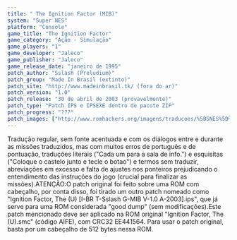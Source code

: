 ```yaml
---
title: " The Ignition Factor (MIB)"
system: "Super NES"
platform: "Console"
game_title: "The Ignition Factor"
game_category: "Ação - Simulação"
game_players: "1"
game_developer: "Jaleco"
game_publisher: "Jaleco"
game_release_date: "janeiro de 1995"
patch_author: "Sslash (Preludium)"
patch_group: "Made In Brasil (extinto)"
patch_site: "http://www.madeinbrasil.tk/ (fora do ar)"
patch_version: "1.0"
patch_release: "30 de abril de 2003 (provavelmente)"
patch_type: "Patch IPS e IPSEXE dentro de pacote ZIP"
patch_progress: "???"
patch_images: ["http://www.romhackers.org/imagens/traducoes/%5BSNES%5D%20The%20Ignition%20Factor%20-%20MIB%20-%201.png","http://www.romhackers.org/imagens/traducoes/%5BSNES%5D%20The%20Ignition%20Factor%20-%20MIB%20-%202.png","http://www.romhackers.org/imagens/traducoes/%5BSNES%5D%20The%20Ignition%20Factor%20-%20MIB%20-%203.png"]
---
```

Tradução regular, sem fonte acentuada e com os diálogos entre e durante as missões traduzidos, mas com muitos erros de português e de pontuação, traduções literais ("Cada um para a sala de info.") e esquisitas ("Coloque o castelo junto e tecle o botao") e termos sem traduzir, abreviações em excesso e falta de ajustes nos ponteiros prejudicando o entendimento das instruções do jogo (crucial para finalizar as missões).ATENÇÃO:O patch original foi feito sobre uma ROM com cabeçalho, por conta disso, foi tirado um outro patch nomeado como "Ignition Factor, The (U) [I-BR T-Sslash G-MIB V-1.0 A-2003].ips", que já serve para uma ROM considerada "good dump" (sem modificações).Este patch mencionado deve ser aplicado na ROM original "Ignition Factor, The (U).smc" (código AIFE), com CRC32 EE441564. Para usar o patch original, basta por um cabeçalho de 512 bytes nessa ROM.